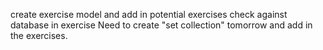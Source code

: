 create exercise model and add in potential exercises
check against database in exercise
Need to create "set collection" tomorrow and add in the exercises.
